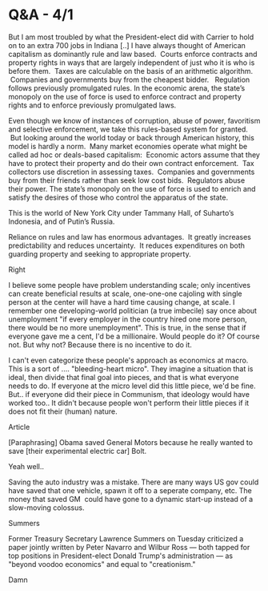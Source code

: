 # Q&A - 4/1

But I am most troubled by what the President-elect did with Carrier to hold on to an extra 700 jobs in Indiana [..] I have always thought of American capitalism as dominantly rule and law based.  Courts enforce contracts and property rights in ways that are largely independent of just who it is who is before them.  Taxes are calculable on the basis of an arithmetic algorithm.  Companies and governments buy from the cheapest bidder.   Regulation follows previously promulgated rules. In the economic arena, the state’s monopoly on the use of force is used to enforce contract and property rights and to enforce previously promulgated laws.

Even though we know of instances of corruption, abuse of power, favoritism and selective enforcement, we take this rules-based system for granted.  But looking around the world today or back through American history, this model is hardly a norm.  Many market economies operate what might be called ad hoc or deals-based capitalism:  Economic actors assume that they have to protect their property and do their own contract enforcement.  Tax collectors use discretion in assessing taxes.  Companies and governments buy from their friends rather than seek low cost bids.  Regulators abuse their power. The state’s monopoly on the use of force is used to enrich and satisfy the desires of those who control the apparatus of the state.

This is the world of New York City under Tammany Hall, of Suharto’s Indonesia, and of Putin’s Russia.

Reliance on rules and law has enormous advantages.  It greatly increases predictability and reduces uncertainty.  It reduces expenditures on both guarding property and seeking to appropriate property.

Right

I believe some people have problem understanding scale; only incentives can create beneficial results at scale, one-one-one cajoling with single person at the center will have a hard time causing change, at scale. I remember one developing-world politician (a true imbecile) say once about unemployment "if every employer in the country hired one more person, there would be no more unemployment". This is true, in the sense that if everyone gave me a cent, I'd be a millionaire. Would people do it? Of course not. But why not? Because there is no incentive to do it.

I can't even categorize these people's approach as economics at macro. This is a sort of .... "bleeding-heart micro". They imagine a situation that is ideal, then divide that final goal into pieces, and that is what everyone needs to do. If everyone at the micro level did this little piece, we'd be fine. But.. if everyone did their piece in Communism, that ideology would have worked too.. It didn't because people won't perform their little pieces if it does not fit their (human) nature.

Article

[Paraphrasing] Obama saved General Motors because he really wanted to save [their experimental electric car] Bolt.

Yeah well.. 

Saving the auto industry was a mistake. There are many ways US gov
could have saved that one vehicle, spawn it off to a seperate company,
etc. The money that saved GM  could have gone to a dynamic start-up
instead of a slow-moving colossus. 

Summers

Former Treasury Secretary Lawrence Summers on Tuesday criticized a
paper jointly written by Peter Navarro and Wilbur Ross — both tapped
for top positions in President-elect Donald Trump's administration —
as "beyond voodoo economics" and equal to "creationism."

Damn














